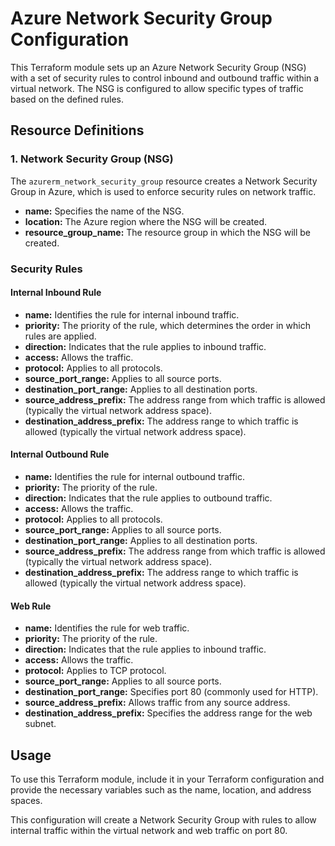# Azure Network Security Group Configuration

This Terraform module sets up an Azure Network Security Group (NSG) with a set of security rules to control inbound and outbound traffic within a virtual network. The NSG is configured to allow specific types of traffic based on the defined rules.

## Resource Definitions

### 1. Network Security Group (NSG)

The `azurerm_network_security_group` resource creates a Network Security Group in Azure, which is used to enforce security rules on network traffic.

- **name:** Specifies the name of the NSG.
- **location:** The Azure region where the NSG will be created.
- **resource_group_name:** The resource group in which the NSG will be created.

### Security Rules

#### Internal Inbound Rule

- **name:** Identifies the rule for internal inbound traffic.
- **priority:** The priority of the rule, which determines the order in which rules are applied.
- **direction:** Indicates that the rule applies to inbound traffic.
- **access:** Allows the traffic.
- **protocol:** Applies to all protocols.
- **source_port_range:** Applies to all source ports.
- **destination_port_range:** Applies to all destination ports.
- **source_address_prefix:** The address range from which traffic is allowed (typically the virtual network address space).
- **destination_address_prefix:** The address range to which traffic is allowed (typically the virtual network address space).

#### Internal Outbound Rule

- **name:** Identifies the rule for internal outbound traffic.
- **priority:** The priority of the rule.
- **direction:** Indicates that the rule applies to outbound traffic.
- **access:** Allows the traffic.
- **protocol:** Applies to all protocols.
- **source_port_range:** Applies to all source ports.
- **destination_port_range:** Applies to all destination ports.
- **source_address_prefix:** The address range from which traffic is allowed (typically the virtual network address space).
- **destination_address_prefix:** The address range to which traffic is allowed (typically the virtual network address space).

#### Web Rule

- **name:** Identifies the rule for web traffic.
- **priority:** The priority of the rule.
- **direction:** Indicates that the rule applies to inbound traffic.
- **access:** Allows the traffic.
- **protocol:** Applies to TCP protocol.
- **source_port_range:** Applies to all source ports.
- **destination_port_range:** Specifies port 80 (commonly used for HTTP).
- **source_address_prefix:** Allows traffic from any source address.
- **destination_address_prefix:** Specifies the address range for the web subnet.

## Usage

To use this Terraform module, include it in your Terraform configuration and provide the necessary variables such as the name, location, and address spaces.

This configuration will create a Network Security Group with rules to allow internal traffic within the virtual network and web traffic on port 80.
